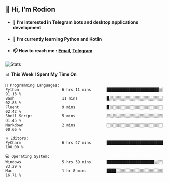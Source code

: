 ## 👋 Hi, I’m Rodion
- #### 👀 I’m interested in Telegram bots and desktop applications development
- #### 🌱 I’m currently learning Python and Kotlin
- #### 📫 How to reach me : [Email](mailto:me@lavn.ml), [Telegram](https://t.me/rodion_gudz)

![Stats](https://github-readme-stats.vercel.app/api?username=rodion-gudz&show_icons=true&theme=github_dark&hide_border=true&hide=issues&count_private=true&layout=compact)


<!--START_SECTION:waka-->
📊 **This Week I Spent My Time On** 

```text
💬 Programming Languages: 
Python                   6 hrs 11 mins       ███████████████████████░░   91.13 % 
Bash                     11 mins             █░░░░░░░░░░░░░░░░░░░░░░░░   02.85 % 
Fluent                   9 mins              █░░░░░░░░░░░░░░░░░░░░░░░░   02.42 % 
Shell Script             5 mins              ░░░░░░░░░░░░░░░░░░░░░░░░░   01.45 % 
Markdown                 2 mins              ░░░░░░░░░░░░░░░░░░░░░░░░░   00.66 % 

🔥 Editors: 
PyCharm                  6 hrs 47 mins       █████████████████████████   100.00 % 

💻 Operating System: 
Windows                  5 hrs 39 mins       █████████████████████░░░░   83.29 % 
Mac                      1 hr 8 mins         ████░░░░░░░░░░░░░░░░░░░░░   16.71 % 
```


<!--END_SECTION:waka-->

